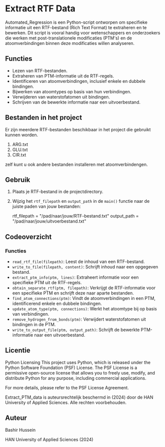 # Extract RTF Data

Automated_Regression is een Python-script ontworpen om specifieke informatie uit een RTF-bestand (Rich Text Format) te extraheren en te bewerken. 
Dit script is vooral handig voor wetenschappers en onderzoekers die werken met post-translationele modificaties (PTM's) en 
de atoomverbindingen binnen deze modificaties willen analyseren.

## Functies

- Lezen van RTF-bestanden.
- Extraheren van PTM-informatie uit de RTF-regels.
- Identificeren van atoomverbindingen, inclusief enkele en dubbele bindingen.
- Bijwerken van atoomtypes op basis van hun verbindingen.
- Verwijderen van waterstofatomen uit bindingen.
- Schrijven van de bewerkte informatie naar een uitvoerbestand.

## Bestanden in het project

  Er zijn meerdere RTF-bestanden beschikbaar in het project die gebruikt kunnen worden. 
  1. ARG.txt
  2. GLU.txt
  3. CIR.txt

  zelf kunt u ook andere bestanden installeren met atoomverbindengen. 



## Gebruik

1. Plaats je RTF-bestand in de projectdirectory.

2. Wijzig het `rtf_filepath` en `output_path` in de `main()` functie naar de juiste paden van jouw bestanden:

  
    rtf_filepath = "/pad/naar/jouw/RTF-bestand.txt"
    output_path = "/pad/naar/jouw/uitvoerbestand.txt"
  

## Codeoverzicht

### Functies

- `read_rtf_file(filepath)`: Leest de inhoud van een RTF-bestand.
- `write_to_file(filepath, content)`: Schrijft inhoud naar een opgegeven bestand.
- `extract_ptm_info(ptm, lines)`: Extraheert informatie voor een specifieke PTM uit de RTF-regels.
- `obtain_separate_rtf(ptm, filepath)`: Verkrijgt de RTF-informatie voor een specifieke PTM en schrijft deze naar aparte bestanden.
- `find_atom_connections(ptm)`: Vindt de atoomverbindingen in een PTM, identificerend enkele en dubbele bindingen.
- `update_atom_type(ptm, connections)`: Werkt het atoomtype bij op basis van verbindingen.
- `remove_hydrogen_from_bonds(ptm)`: Verwijdert waterstofatomen uit bindingen in de PTM.
- `write_to_output_file(ptm, output_path)`: Schrijft de bewerkte PTM-informatie naar een uitvoerbestand.

## Licentie
Python Licensing
This project uses Python, which is released under the Python Software Foundation (PSF) License. 
The PSF License is a permissive open-source license that allows you to freely use, modify, and distribute Python for any purpose, including commercial applications.

For more details, please refer to the PSF License Agreement.

Extract_PTM_data is auteursrechtelijk beschermd in (2024) door de HAN University of Applied Sciences. Alle rechten voorbehouden.

## Auteur
Bashir Hussein

HAN University of Applied Sciences (2024)
